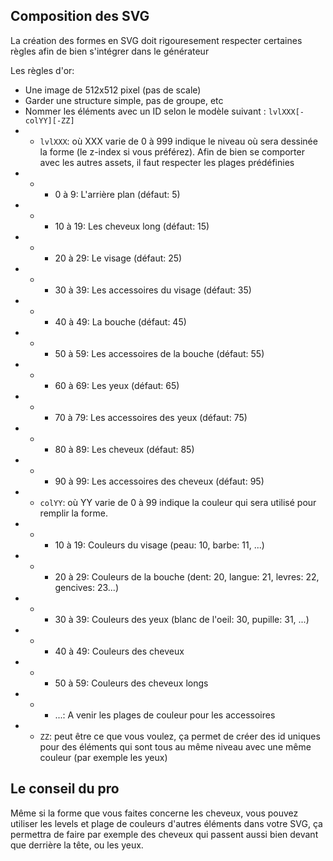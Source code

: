 


## Composition des SVG
La création des formes en SVG doit rigouresement respecter certaines règles afin de bien s'intégrer dans le générateur

Les règles d'or:
 * Une image de 512x512 pixel (pas de scale)
 * Garder une structure simple, pas de groupe, etc
 * Nommer les éléments avec un ID selon le modèle suivant : `lvlXXX[-colYY][-ZZ]`
 * * `lvlXXX`: où XXX varie de 0 à 999 indique le niveau où sera dessinée la forme (le z-index si vous préférez). Afin de bien se comporter avec les autres assets, il faut respecter les plages prédéfinies
 * * * 0 à 9: L'arrière plan (défaut: 5)
 * * * 10 à 19: Les cheveux long (défaut: 15)
 * * * 20 à 29: Le visage (défaut: 25)
 * * * 30 à 39: Les accessoires du visage (défaut: 35)
 * * * 40 à 49: La bouche (défaut: 45)
 * * * 50 à 59: Les accessoires de la bouche (défaut: 55)
 * * * 60 à 69: Les yeux (défaut: 65)
 * * * 70 à 79: Les accessoires des yeux (défaut: 75)
 * * * 80 à 89: Les cheveux (défaut: 85)
 * * * 90 à 99: Les accessoires des cheveux (défaut: 95)
 * * `colYY`: où YY varie de 0 à 99 indique la couleur qui sera utilisé pour remplir la forme.
 * * * 10 à 19: Couleurs du visage (peau: 10, barbe: 11, ...)
 * * * 20 à 29: Couleurs de la bouche (dent: 20, langue: 21, levres: 22, gencives: 23...)
 * * * 30 à 39: Couleurs des yeux (blanc de l'oeil: 30, pupille: 31, ...)
 * * * 40 à 49: Couleurs des cheveux
 * * * 50 à 59: Couleurs des cheveux longs
 * * * ...: A venir les plages de couleur pour les accessoires
 * * `ZZ`: peut être ce que vous voulez, ça permet de créer des id uniques pour des éléments qui sont tous au même niveau avec une même couleur (par exemple les yeux)

## Le conseil du pro
Même si la forme que vous faites concerne les cheveux, vous pouvez utiliser les levels et plage de couleurs d'autres éléments dans votre SVG, ça permettra de faire par exemple des cheveux qui passent aussi bien devant que derrière la tête, ou les yeux. 